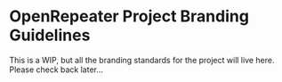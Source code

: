 OpenRepeater Project Branding Guidelines
=======

This is a WIP, but all the branding standards for the project will live here. Please check back later...
